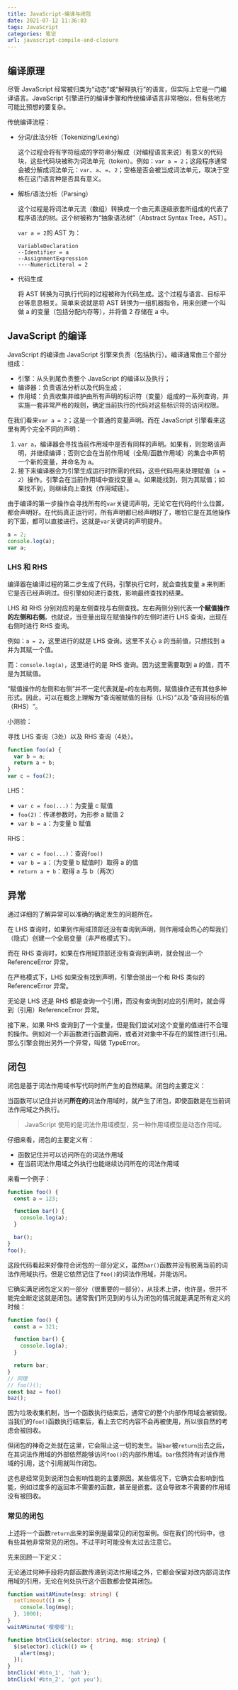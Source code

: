 ```yaml
---
title: JavaScript-编译与闭包
date: 2021-07-12 11:36:03
tags: JavaScript
categories: 笔记
url: javascript-compile-and-closure
---
```


## 编译原理

尽管 JavaScript 经常被归类为“动态”或“解释执行”的语言，但实际上它是一门编译语言。JavaScript 引擎进行的编译步骤和传统编译语言非常相似，但有些地方可能比预想的要复杂。

传统编译流程：

* 分词/此法分析（Tokenizing/Lexing）

  这个过程会将有字符组成的字符串分解成（对编程语言来说）有意义的代码块，这些代码块被称为词法单元（token）。例如：`var a = 2`；这段程序通常会被分解成词法单元：`var`、`a`、`=`、`2`；空格是否会被当成词法单元，取决于空格在这门语言种是否具有意义。

* 解析/语法分析（Parsing）

  这个过程是将词法单元流（数组）转换成一个由元素逐级嵌套所组成的代表了程序语法的树。这个树被称为“抽象语法树”（Abstract Syntax Tree，AST）。

  `var a = 2`的 AST 为：

  ```
  VariableDeclaration
  --Identifier = a
  --AssignmentExpression
  ----NumericLiteral = 2
  ```

* 代码生成

  将 AST 转换为可执行代码的过程被称为代码生成。这个过程与语言、目标平台等息息相关。简单来说就是将 AST 转换为一组机器指令，用来创建一个叫做 a 的变量（包括分配内存等），并将值 2 存储在 a 中。

## JavaScript 的编译

JavaScript 的编译由 JavaScript 引擎来负责（包括执行）。编译通常由三个部分组成：

* 引擎：从头到尾负责整个 JavaScript 的编译以及执行；
* 编译器：负责语法分析以及代码生成；
* 作用域：负责收集并维护由所有声明的标识符（变量）组成的一系列查询，并实施一套非常严格的规则，确定当前执行的代码对这些标识符的访问权限。

在我们看来`var a = 2`；这是一个普通的变量声明。而在 JavaScript 引擎看来这里有两个完全不同的声明：

1. `var a`，编译器会寻找当前作用域中是否有同样的声明。如果有，则忽略该声明，并继续编译；否则它会在当前作用域（全局/函数作用域）的集合中声明一个新的变量，并命名为 a。
2. 接下来编译器会为引擎生成运行时所需的代码，这些代码用来处理赋值（`a = 2`）操作。引擎会在当前作用域中查找变量 a。如果能找到，则为其赋值；如果找不到，则继续向上查找（作用域链）。

由于编译的第一步操作会寻找所有的`var`关键词声明，无论它在代码的什么位置，都会声明好。在代码真正运行时，所有声明都已经声明好了，哪怕它是在其他操作的下面，都可以直接进行。这就是`var`关键词的声明提升。

```js
a = 2;
console.log(a);
var a;
```

### LHS 和 RHS

编译器在编译过程的第二步生成了代码，引擎执行它时，就会查找变量 a 来判断它是否已经声明过。但引擎如何进行查找，影响最终查找的结果。

LHS 和 RHS 分别对应的是左侧查找与右侧查找。左右两侧分别代表**一个赋值操作的左侧和右侧**。也就说，当变量出现在赋值操作的左侧时进行 LHS 查询，出现在右侧时进行 RHS 查询。

例如：`a = 2`，这里进行的就是 LHS 查询。这里不关心 a 的当前值，只想找到 a 并为其赋一个值。

而：`console.log(a)`，这里进行的是 RHS 查询。因为这里需要取到 a 的值，而不是为其赋值。

“赋值操作的左侧和右侧”并不一定代表就是`=`的左右两侧，赋值操作还有其他多种形式。因此，可以在概念上理解为“查询被赋值的目标（LHS）”以及”查询目标的值（RHS）“。

小测验：

寻找 LHS 查询（3处）以及 RHS 查询（4处）。

```js
function foo(a) {
  var b = a;
  return a + b;
}
var c = foo(2);
```

LHS：

* `var c = foo(...)`：为变量 c 赋值
* `foo(2)`：传递参数时，为形参 a 赋值 2
* `var b = a`：为变量 b 赋值

RHS：

* `var c = foo(...)`：查询`foo()`
* `var b = a`：（为变量 b 赋值时）取得 a 的值
* `return a + b`：取得 a 与 b（两次）

## 异常

通过详细的了解异常可以准确的确定发生的问题所在。

在 LHS 查询时，如果到作用域顶部还没有查询到声明，则作用域会热心的帮我们（隐式）创建一个全局变量（非严格模式下）。

而在 RHS 查询时，如果在作用域顶部还没有查询到声明，就会抛出一个 ReferenceError 异常。

在严格模式下，LHS 如果没有找到声明，引擎会抛出一个和 RHS 类似的 ReferenceError 异常。

无论是 LHS 还是 RHS 都是查询一个引用，而没有查询到对应的引用时，就会得到（引用）ReferenceError 异常。

接下来，如果 RHS 查询到了一个变量，但是我们尝试对这个变量的值进行不合理的操作。例如对一个非函数进行函数调用，或者对对象中不存在的属性进行引用。那么引擎会抛出另外一个异常，叫做 TypeError。

## 闭包

闭包是基于词法作用域书写代码时所产生的自然结果。闭包的主要定义：

当函数可以记住并访问**所在的**词法作用域时，就产生了闭包，即使函数是在当前词法作用域之外执行。

> JavaScript 使用的是词法作用域模型，另一种作用域模型是动态作用域。

仔细来看，闭包的主要定义有：

* 函数记住并可以访问所在的词法作用域
* 在当前词法作用域之外执行也能继续访问所在的词法作用域

来看一个例子：

```ts
function foo() {
  const a = 123;

  function bar() {
    console.log(a);
  }

  bar();
}
foo();
```

这段代码看起来好像符合闭包的一部分定义，虽然`bar()`函数并没有脱离当前的词法作用域执行。但是它依然记住了`foo()`的词法作用域，并能访问。

它确实满足闭包定义的一部分（很重要的一部分），从技术上讲，也许是，但并不能完全断定这就是闭包。通常我们所见到的与认为闭包的情况就是满足所有定义的时候：

```ts
function foo() {
  const a = 321;

  function bar() {
    console.log(a);
  }

  return bar;
}
// 同理
// foo()();
const baz = foo()
baz();
```

因为垃圾收集机制，当一个函数执行结束后，通常它的整个内部作用域会被销毁。当我们的`foo()`函数执行结束后，看上去它的内容不会再被使用，所以很自然的考虑会被回收。

但闭包的神奇之处就在这里，它会阻止这一切的发生。当`bar`被`return`出去之后，在其词法作用域的外部依然能够访问`foo()`的内部作用域。`bar`依然持有对该作用域的引用，这个引用就叫作闭包。

这也是经常见到说闭包会影响性能的主要原因。某些情况下，它确实会影响到性能，例如过度多的返回本不需要的函数，甚至是嵌套。这会导致本不需要的作用域没有被回收。

### 常见的闭包

上述将一个函数`return`出来的案例是最常见的闭包案例。但在我们的代码中，也有些其他非常常见的闭包。不过平时可能没有太过去注意它。

先来回顾一下定义：

无论通过何种手段将内部函数传递到词法作用域之外，它都会保留对改内部词法作用域的引用，无论在何处执行这个函数都会使其闭包。

```ts
function waitAMinute(msg: string) {
  setTimeout(() => {
    console.log(msg);
  }, 1000);
}
waitAMinute('嘤嘤嘤');
```

```ts
function btnClick(selector: string, msg: string) {
  $(selector).click(() => {
    alert(msg);
  });
}
btnClick('#btn_1', 'hah');
btnClick('#btn_2', 'got you');
```

